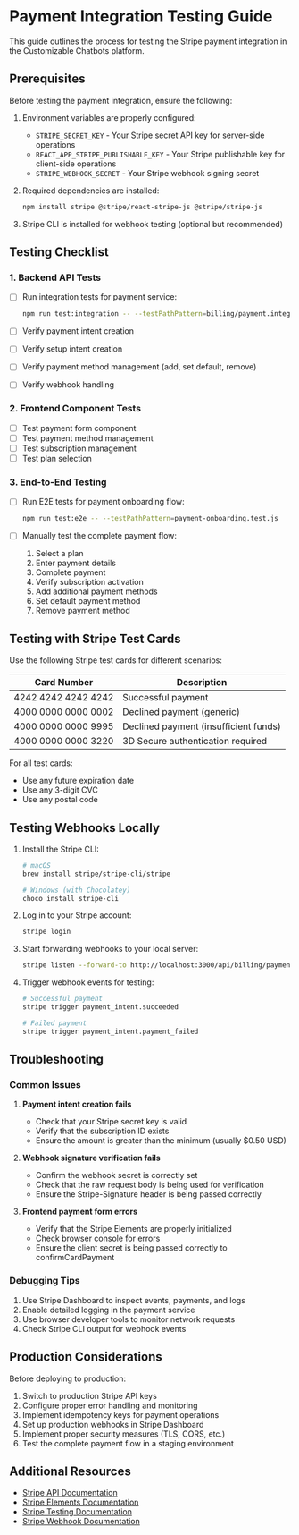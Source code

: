 # Payment Integration Testing Guide

This guide outlines the process for testing the Stripe payment integration in the Customizable Chatbots platform.

## Prerequisites

Before testing the payment integration, ensure the following:

1. Environment variables are properly configured:
   - `STRIPE_SECRET_KEY` - Your Stripe secret API key for server-side operations
   - `REACT_APP_STRIPE_PUBLISHABLE_KEY` - Your Stripe publishable key for client-side operations
   - `STRIPE_WEBHOOK_SECRET` - Your Stripe webhook signing secret

2. Required dependencies are installed:
   ```bash
   npm install stripe @stripe/react-stripe-js @stripe/stripe-js
   ```

3. Stripe CLI is installed for webhook testing (optional but recommended)

## Testing Checklist

### 1. Backend API Tests

- [ ] Run integration tests for payment service:
  ```bash
  npm run test:integration -- --testPathPattern=billing/payment.integration.test.js
  ```

- [ ] Verify payment intent creation
- [ ] Verify setup intent creation
- [ ] Verify payment method management (add, set default, remove)
- [ ] Verify webhook handling

### 2. Frontend Component Tests

- [ ] Test payment form component
- [ ] Test payment method management
- [ ] Test subscription management
- [ ] Test plan selection

### 3. End-to-End Testing

- [ ] Run E2E tests for payment onboarding flow:
  ```bash
  npm run test:e2e -- --testPathPattern=payment-onboarding.test.js
  ```

- [ ] Manually test the complete payment flow:
  1. Select a plan
  2. Enter payment details
  3. Complete payment
  4. Verify subscription activation
  5. Add additional payment methods
  6. Set default payment method
  7. Remove payment method

## Testing with Stripe Test Cards

Use the following Stripe test cards for different scenarios:

| Card Number | Description |
|-------------|-------------|
| 4242 4242 4242 4242 | Successful payment |
| 4000 0000 0000 0002 | Declined payment (generic) |
| 4000 0000 0000 9995 | Declined payment (insufficient funds) |
| 4000 0000 0000 3220 | 3D Secure authentication required |

For all test cards:
- Use any future expiration date
- Use any 3-digit CVC
- Use any postal code

## Testing Webhooks Locally

1. Install the Stripe CLI:
   ```bash
   # macOS
   brew install stripe/stripe-cli/stripe
   
   # Windows (with Chocolatey)
   choco install stripe-cli
   ```

2. Log in to your Stripe account:
   ```bash
   stripe login
   ```

3. Start forwarding webhooks to your local server:
   ```bash
   stripe listen --forward-to http://localhost:3000/api/billing/payment/webhook
   ```

4. Trigger webhook events for testing:
   ```bash
   # Successful payment
   stripe trigger payment_intent.succeeded
   
   # Failed payment
   stripe trigger payment_intent.payment_failed
   ```

## Troubleshooting

### Common Issues

1. **Payment intent creation fails**
   - Check that your Stripe secret key is valid
   - Verify that the subscription ID exists
   - Ensure the amount is greater than the minimum (usually $0.50 USD)

2. **Webhook signature verification fails**
   - Confirm the webhook secret is correctly set
   - Check that the raw request body is being used for verification
   - Ensure the Stripe-Signature header is being passed correctly

3. **Frontend payment form errors**
   - Verify that the Stripe Elements are properly initialized
   - Check browser console for errors
   - Ensure the client secret is being passed correctly to confirmCardPayment

### Debugging Tips

1. Use Stripe Dashboard to inspect events, payments, and logs
2. Enable detailed logging in the payment service
3. Use browser developer tools to monitor network requests
4. Check Stripe CLI output for webhook events

## Production Considerations

Before deploying to production:

1. Switch to production Stripe API keys
2. Configure proper error handling and monitoring
3. Implement idempotency keys for payment operations
4. Set up production webhooks in Stripe Dashboard
5. Implement proper security measures (TLS, CORS, etc.)
6. Test the complete payment flow in a staging environment

## Additional Resources

- [Stripe API Documentation](https://stripe.com/docs/api)
- [Stripe Elements Documentation](https://stripe.com/docs/stripe-js)
- [Stripe Testing Documentation](https://stripe.com/docs/testing)
- [Stripe Webhook Documentation](https://stripe.com/docs/webhooks)

